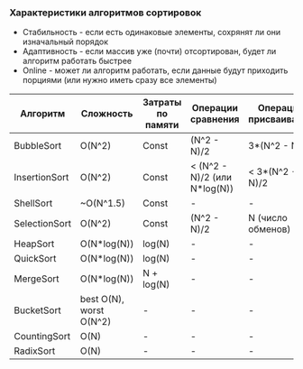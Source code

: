 ### Характеристики алгоритмов сортировок
- Стабильность - если есть одинаковые элементы, сохрянят ли они изначальный порядок
- Адаптивность - если массив уже (почти) отсортирован, будет ли алгоритм работать быстрее
- Online - может ли алгоритм работать, если данные будут приходить порциями (или нужно иметь сразу все элементы)

| Алгоритм      | Сложность               | Затраты по памяти | Операции сравнения           | Операции присваивания | Стабильность | Адаптивность | Online |
|---------------|-------------------------|-------------------|------------------------------|-----------------------|--------------|--------------|--------|
| BubbleSort    | O(N^2)                  | Const             | (N^2 - N)/2                  | 3*(N^2 - N)/2         | +            | -            | -      |
| InsertionSort | O(N^2)                  | Const             | < (N^2 - N)/2 (или N*log(N)) | < 3*(N^2 - N)/2       | +            | +            | +      |
| ShellSort     | ~O(N^1.5)               | Const             | -                            | -                     | -            | -+           | -      |
| SelectionSort | O(N^2)                  | Const             | (N^2 - N)/2                  | N (число обменов)     | -            | -            | -      |
| HeapSort      | O(N*log(N))             | log(N)            | -                            | -                     | -            | -            | -      |
| QuickSort     | O(N*log(N))             | log(N)            | -                            | -                     | -            | -            | -      |
| MergeSort     | O(N*log(N))             | N + log(N)        | -                            | -                     | +            | -            | -(+)   |
| BucketSort    | best O(N), worst O(N^2) | -                 | -                            | -                     | -            | -            | +      |
| CountingSort  | O(N)                    | -                 | -                            | -                     | +            | -            | -      |
| RadixSort     | O(N)                    | -                 | -                            | -                     | +            | -            | -      |